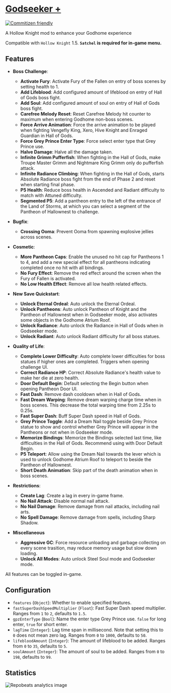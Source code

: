 # [Godseeker +](https://github.com/Clazex/HollowKnight.GodSeekerPlus)

[![Commitizen friendly](https://img.shields.io/badge/commitizen-friendly-brightgreen.svg)](http://commitizen.github.io/cz-cli/)

A Hollow Knight mod to enhance your Godhome experience

Compatible with `Hollow Knight` 1.5.
**`Satchel` is required for in-game menu.**

## Features

- **Boss Challenge**:
  + **Activate Fury**: Activate Fury of the Fallen on entry of boss scenes by setting health to 1.
  + **Add Lifeblood**: Add configured amount of lifeblood on entry of Hall of Gods boss fight.
  + **Add Soul**: Add configured amount of soul on entry of Hall of Gods boss fight.
  + **Carefree Melody Reset**: Reset Carefree Melody hit counter to maximum when entering Godhome non-boss scenes.
  + **Force Arrive Animation**: Force the arrive animation to be played when fighting Vengefly King, Xero, Hive Knight and Enraged Guardian in Hall of Gods.
  + **Force Grey Prince Enter Type**: Force select enter type that Grey Prince use.
  + **Halve Damage**: Halve all the damage taken.
  + **Infinite Grimm Pufferfish**: When fighting in the Hall of Gods, make Troupe Master Grimm and Nightmare King Grimm only do pufferfish attack.
  + **Infinite Radiance Climbing**: When fighting in the Hall of Gods, starts Absolute Radiance boss fight from the end of Phase 2 and reset when starting final phase.
  + **P5 Health**: Reduce boss health in Ascended and Radiant difficulty to match with Attuned difficulty.
  + **Segmented P5**: Add a pantheon entry to the left of the entrance of the Land of Storms, at which you can select a segment of the Pantheon of Hallownest to challenge.

- **Bugfix**:
  + **Crossing Ooma**: Prevent Ooma from spawning explosive jellies across scenes.

- **Cosmetic**:
  + **More Pantheon Caps**: Enable the unused no hit cap for Pantheons 1 to 4, and add a new special effect for all pantheons indicating completed once no hit with all bindings.
  + **No Fury Effect**: Remove the red effect around the screen when the Fury of Fallen is activated.
  + **No Low Health Effect**: Remove all low health related effects.

- **New Save Quickstart**:
  + **Unlock Eternal Ordeal**: Auto unlock the Eternal Ordeal.
  + **Unlock Pantheons**: Auto unlock Pantheon of Knight and the Pantheon of Hallownest when in Godseeker mode, also activates some objects in the Godhome Atrium Roof.
  + **Unlock Radiance**: Auto unlock the Radiance in Hall of Gods when in Godseeker mode.
  + **Unlock Radiant**: Auto unlock Radiant difficulty for all boss statues.

- **Quality of Life**:
  + **Complete Lower Difficulty**: Auto complete lower difficulties for boss statues if higher ones are completed. Triggers when opening challenge UI.
  + **Correct Radiance HP**: Correct Absolute Radiance's health value to make her die at zero health.
  + **Door Default Begin**: Default selecting the Begin button when opening Pantheon Door UI.
  + **Fast Dash**: Remove dash cooldown when in Hall of Gods.
  + **Fast Dream Warping**: Remove dream warping charge time when in boss scenes. This decrease the total warping time from 2.25s to 0.25s.
  + **Fast Super Dash**: Buff Super Dash speed in Hall of Gods.
  + **Grey Prince Toggle**: Add a Dream Nail toggle beside Grey Prince statue to show and control whether Grey Prince will appear in the Pantheons or not when in Godseeker mode.
  + **Memorize Bindings**: Memorize the Bindings selected last time, like difficulties in the Hall of Gods. Recommend using with Door Default Begin.
  + **P5 Teleport**: Allow using the Dream Nail towards the lever which is used to unlock Godhome Atrium Roof to teleport to beside the Pantheon of Hallownest.
  + **Short Death Animation**: Skip part of the death animation when in boss scenes.

- **Restrictions**:
  + **Create Lag**: Create a lag in every in-game frame.
  + **No Nail Attack**: Disable normal nail attack.
  + **No Nail Damage**: Remove damage from nail attacks, including nail arts.
  + **No Spell Damage**: Remove damage from spells, including Sharp Shadow.

- **Miscellaneous**
  + **Aggressive GC**: Force resource unloading and garbage collecting on every scene trasition, may reduce memory usage but slow down loading.
  + **Unlock All Modes**: Auto unlock Steel Soul mode and Godseeker mode.

All features can be toggled in-game.

## Configuration

- `features` (`Object`): Whether to enable specified features.
- `fastSuperDashSpeedMultiplier` (`Float`): Fast Super Dash speed multiplier. Ranges from `1` to `2`, defaults to `1.5`.
- `gpzEnterType` (`Bool`): Name the enter type Grey Prince use. `false` for long enter, `true` for short enter.
- `lagTime` (`Integer`): Lag time span in millisecond. Note that setting this to `0` does not mean zero lag. Ranges from `0` to `1000`, defaults to `50`.
- `lifebloodAmount` (`Integer`): The amount of lifeblood to be added. Ranges from `0` to `35`, defaults to `5`.
- `soulAmount` (`Integer`): The amount of soul to be added. Ranges from `0` to `198`, defaults to `99`.

## Statistics

![Repobeats analytics image](https://repobeats.axiom.co/api/embed/65e526723e20438fd78f8e117dee0a55cca44715.svg)

